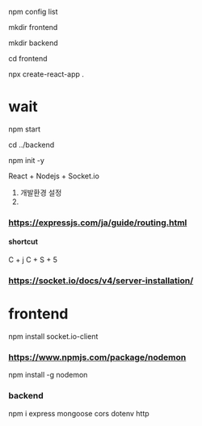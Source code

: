 npm config list

mkdir frontend

mkdir backend

cd frontend

npx create-react-app .

# wait

npm start

cd ../backend

npm init -y


React + Nodejs + Socket.io
1. 개발환경 설정
2. 


### https://expressjs.com/ja/guide/routing.html



#### shortcut
C + j
C + S + 5

### https://socket.io/docs/v4/server-installation/

# frontend
npm install socket.io-client


### https://www.npmjs.com/package/nodemon
npm install -g nodemon



### backend
npm i express mongoose cors dotenv http
